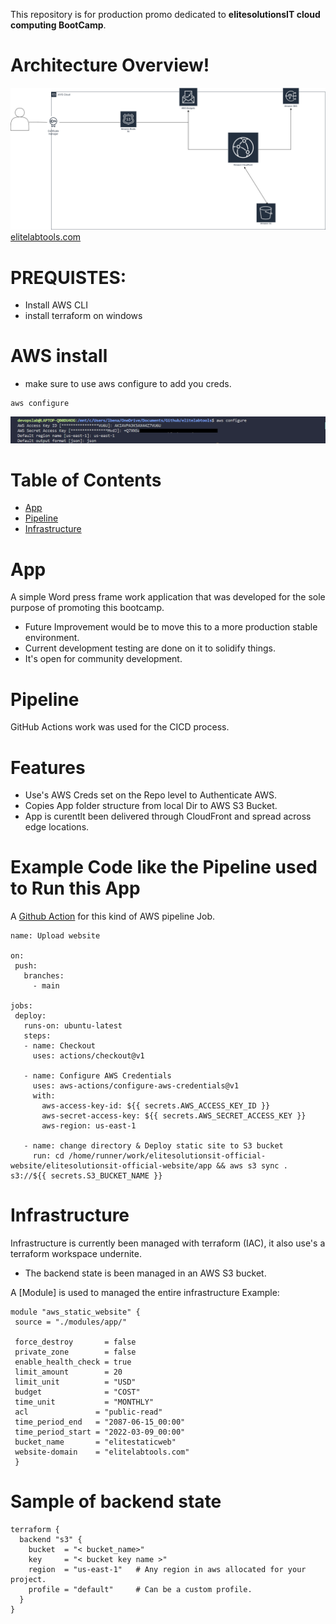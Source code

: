 This repository is for production promo dedicated to **elitesolutionsIT cloud computing BootCamp**.

# Architecture Overview!
 ![cloudfront distribution](images/aws-cloudfrontdistribution.drawio.png)
 [elitelabtools.com](https://elitelabtools.com/)

# PREQUISTES:
 - Install AWS CLI
 - install terraform on windows

# AWS install
 - make sure to use aws configure to add you creds.
 ```
 aws configure
 ```
 ![aws credentials output](images/awscreds.png)

# Table of Contents
* [App](#App)
* [Pipeline](#Pipeline)
* [Infrastructure](#Infrastructure)

# App
 A simple Word press frame work application that was developed for the sole purpose of promoting this bootcamp.
 - Future Improvement would be to move this to a more production stable environment.
 - Current development testing are done on it to solidify things.
 - It's open for community development.


 # Pipeline
 GitHub Actions work was used for the CICD process.
 # Features
 - Use's AWS Creds set on the Repo level to Authenticate AWS.
 - Copies App folder structure from local Dir to AWS S3 Bucket.
 - App is curentlt been delivered through CloudFront and spread across edge locations.

 # Example Code like the Pipeline used to Run this App
 A [Github Action](https://github.com/features/actions) for this kind of AWS pipeline Job.
 ```
 name: Upload website

on:
  push:
    branches:
      - main

jobs:
  deploy:
    runs-on: ubuntu-latest
    steps:
    - name: Checkout
      uses: actions/checkout@v1

    - name: Configure AWS Credentials
      uses: aws-actions/configure-aws-credentials@v1
      with:
        aws-access-key-id: ${{ secrets.AWS_ACCESS_KEY_ID }}
        aws-secret-access-key: ${{ secrets.AWS_SECRET_ACCESS_KEY }}
        aws-region: us-east-1

    - name: change directory & Deploy static site to S3 bucket
      run: cd /home/runner/work/elitesolutionsit-official-website/elitesolutionsit-official-website/app && aws s3 sync . s3://${{ secrets.S3_BUCKET_NAME }}
```

 # Infrastructure
 Infrastructure is currently been managed with terraform (IAC), it also use's a terraform workspace undernite.
 - The backend state is been managed in an AWS S3 bucket.

 A [Module] is used to managed the entire infrastructure
 Example:
 ```
module "aws_static_website" {
  source = "./modules/app/"
  
  force_destroy       = false
  private_zone        = false
  enable_health_check = true
  limit_amount        = 20
  limit_unit          = "USD"
  budget              = "COST"
  time_unit           = "MONTHLY"
  acl               = "public-read"
  time_period_end   = "2087-06-15_00:00"
  time_period_start = "2022-03-09_00:00"
  bucket_name       = "elitestaticweb"
  website-domain    = "elitelabtools.com"
  }
```
# Sample of backend state
```
terraform {
  backend "s3" {
    bucket  = "< bucket_name>"
    key     = "< bucket key name >"
    region  = "us-east-1"   # Any region in aws allocated for your project.
    profile = "default"     # Can be a custom profile.
  }
}
```